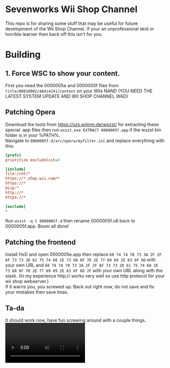 # Sevenworks Wii Shop Channel
This repo is for sharing some stuff that may be useful for future development of the Wii Shop Channel. If your an unprofessional skid or horrible learner then back off this isn't for you.
# Building
## 1. Force WSC to show your content.
First you need the 0000005e and 0000005f files from `title/00010002/48414241/content` on your Wiis NAND (YOU NEED THE LATEST SYSTEM UPDATE AND WII SHOP CHANNEL WAD)
## Patching Opera
Download the tools from https://szs.wiimm.de/wszst/ for extracting these special .app files then run `wszst.exe EXTRACT 0000005f.app` if the wszst bin folder is in your %PATH%.  
Navigate to `0000005f.d/arc/opera/myfilter.ini` and replace everything with this:
```ini
[prefs]
prioritize excludelist=0

[include]
file:/cnt/*
https://*.shop.wii.com/*
https://*
miip:*
http://*
https://*

[exclude]
*
```
Run `wszst -q C 0000005f.d` then rename 0000005f.u8 back to 0000005f.app. Boom all done!
## Patching the frontend
Install HxD and open 0000005e.app then replace `68 74 74 70 73 3A 2F 2F 6F 73 73 2D 61 75 74 68 2E 73 68 6F 70 2E 77 69 69 2E 63 6F 6D` with your own URL and `68 74 74 70 73 3A 2F 2F 6F 73 73 2D 61 75 74 68 2E 73 68 6F 70 2E 77 69 69 2E 63 6F 6D 2F` with your own URL along with the slash. (In my experience http:// works very well so use http protocol for your wii shop webserver.)  
If it warns you, you screwed up. Back out right now, do not save and fix your mistakes then save lmao.
## Ta-da
It should work now, have fun screwing around with a couple things.
<video src='https://github.com/SevenworksDev/Wii-Shop-Channel/assets/91027492/88e53c2e-89e0-4b54-9d45-23e4feb4143c' width='50%'/>

